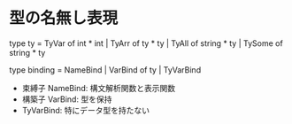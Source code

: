 # 型の名無し表現
type ty =
  TyVar of int * int
| TyArr of ty * ty
| TyAll of string * ty
| TySome of string * ty

type binding =
  NameBind
| VarBind of ty
| TyVarBind

- 束縛子 NameBind: 構文解析関数と表示関数
- 構築子 VarBind: 型を保持
- TyVarBind: 特にデータ型を持たない

